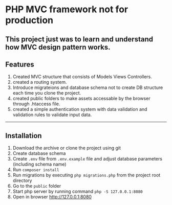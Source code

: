 # PHP MVC framework not for production
This project just was to learn and understand how MVC design pattern works.
----
## Features
1. Created MVC structure that consists of Models Views Controllers.
2. created a routing system.
3. Introduce migrateions and database schema not to create DB structure each time you clone the project.
4. created public folders to make assets accessable by the browser through .htaccess file.
5. created a simple authentication system with data validation and validation rules to validate input data.

----
## Installation

1. Download the archive or clone the project using git
2. Create database schema
3. Create `.env` file from `.env.example` file and adjust database parameters (including schema name)
4. Run `composer install`
5. Run migrations by executing `php migrations.php` from the project root directory
6. Go to the `public` folder 
7. Start php server by running command `php -S 127.0.0.1:8080` 
8. Open in browser http://127.0.0.1:8080

